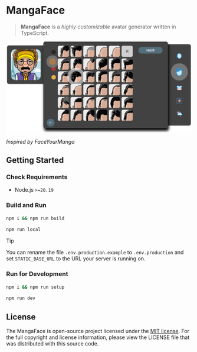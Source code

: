 # MangaFace

>  **MangaFace** is a _highly customizable_ avatar generator written in TypeScript.

[![MangaFace avatar generator](docs/preview_v0.2__02.png "Demo | Click here to try it out")](https://miladnia.ir/MangaFace/)

_Inspired by FaceYourManga_

## Getting Started

### Check Requirements

- Node.js `>=20.19`

### Build and Run

```sh
npm i && npm run build
```

```sh
npm run local
```

> [!TIP]
> You can rename the file `.env.production.example` to `.env.production` and set `STATIC_BASE_URL` to the URL your server is running on.

### Run for Development

```sh
npm i && npm run setup
```

```sh
npm run dev
```

## License
The MangaFace is open-source project licensed under the [MIT license](https://opensource.org/licenses/MIT). For the full copyright and license information, please view the LICENSE file that was distributed with this source code.
